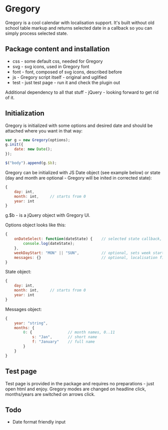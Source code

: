 Gregory
=======

Gregory is a cool calendar with localisation support. It's built without old school table markup and returns selected date in a callback so you can simply process selected state. 

## Package content and installation

* css - some default css, needed for Gregory
* svg - svg icons, used in Gregory font
* font - font, composed of svg icons, described before
* js - Gregory script itself - original and uglified
* test - just test page - run it and check the plugin out 

Additional dependency to all that stuff - jQuery - looking forward to get rid of it.

## Initialization 
Gregory is initialized with some options and desired date and should be attached where you want in that way:
```js
var g = new Gregory(options);
g.init({
	date: new Date();
});

$("body").append(g.$b);
```

Gregory can be initialized with JS Date object (see example below) or state (day and month are optional - Gregory will be inited in corrected state):
```js
{
	day: int,
	month: int, 	// starts from 0
	year: int
}
```

g.$b - is a jQuery object with Gregory UI.

Options object looks like this:
```js
{
    onDateSelect: function(dateState) {    // selected state callback, state will be described further
        console.log(dateState);
    },
    weekDayStart: "MON" || "SUN",		   // optional, sets week start day - Monday default
    messages: {}						   // optional, localisation file - english month names default, will be described further
}
```

State object:
```js
{
	day: int,
	month: int, 	// starts from 0
	year: int
}
```

Messages object:
```js
{
	year: "string",
	months: {
		0: { 				// month names, 0..11
			s: "Jan",		// short name
			f: "January"	// full name
		}
	}
}
```

## Test page
Test page is provided in the package and requires no preparations - just open html and enjoy. Gregory modes are changed on headline click, months/years are switched on arrows click.

## Todo
* Date format friendly input